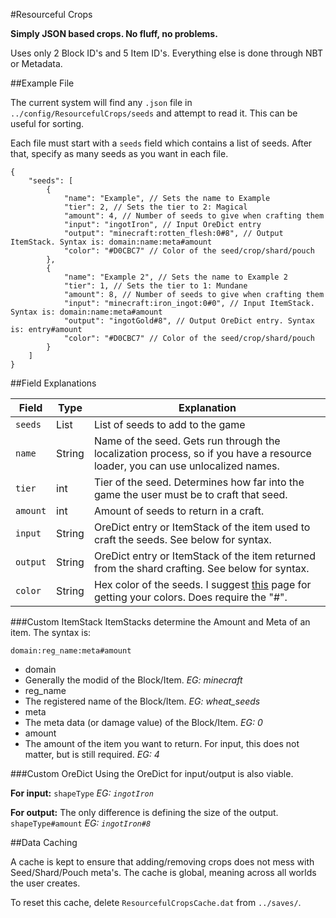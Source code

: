 #Resourceful Crops

**Simply JSON based crops. No fluff, no problems.**

Uses only 2 Block ID's and 5 Item ID's. Everything else is done through NBT or Metadata.

##Example File

The current system will find any `.json` file in `../config/ResourcefulCrops/seeds` and attempt to read it. This can be useful for sorting.

Each file must start with a `seeds` field which contains a list of seeds. After that, specify as many seeds as you want in each file.

```
{
    "seeds": [
        {
            "name": "Example", // Sets the name to Example
            "tier": 2, // Sets the tier to 2: Magical
            "amount": 4, // Number of seeds to give when crafting them
            "input": "ingotIron", // Input OreDict entry
            "output": "minecraft:rotten_flesh:0#8", // Output ItemStack. Syntax is: domain:name:meta#amount
            "color": "#D0CBC7" // Color of the seed/crop/shard/pouch
        },
        {
            "name": "Example 2", // Sets the name to Example 2
            "tier": 1, // Sets the tier to 1: Mundane
            "amount": 8, // Number of seeds to give when crafting them
            "input": "minecraft:iron_ingot:0#0", // Input ItemStack. Syntax is: domain:name:meta#amount
            "output": "ingotGold#8", // Output OreDict entry. Syntax is: entry#amount
            "color": "#D0CBC7" // Color of the seed/crop/shard/pouch
        }
    ]
}
```

##Field Explanations

| Field    | Type   | Explanation                                                                                                                   |
|----------|--------|-------------------------------------------------------------------------------------------------------------------------------|
| `seeds`  | List   | List of seeds to add to the game                                                                                              |
| `name`   | String | Name of the seed. Gets run through the localization process, so if you have a resource loader, you can use unlocalized names. |
| `tier`   | int    | Tier of the seed. Determines how far into the game the user must be to craft that seed.                                       |
| `amount` | int    | Amount of seeds to return in a craft.                                                                                         |
| `input`  | String | OreDict entry or ItemStack of the item used to craft the seeds. See below for syntax.                                         |
| `output` | String | OreDict entry or ItemStack of the item returned from the shard crafting. See below for syntax.                                |
| `color`  | String | Hex color of the seeds. I suggest [this](http://www.color-hex.com/) page for getting your colors. Does require the "#".       |

###Custom ItemStack
ItemStacks determine the Amount and Meta of an item. The syntax is:

`domain:reg_name:meta#amount`

* domain
 * Generally the modid of the Block/Item. *EG: minecraft*
* reg_name 
 * The registered name of the Block/Item. *EG: wheat_seeds*
* meta
 * The meta data (or damage value) of the Block/Item. *EG: 0*
* amount
 * The amount of the item you want to return. For input, this does not matter, but is still required. *EG: 4*

###Custom OreDict
Using the OreDict for input/output is also viable.

**For input:**
`shapeType` *EG: `ingotIron`*

**For output:**
The only difference is defining the size of the output.
`shapeType#amount` *EG: `ingotIron#8`*

##Data Caching

A cache is kept to ensure that adding/removing crops does not mess with Seed/Shard/Pouch meta's. The cache is global, meaning across all worlds the user creates.

To reset this cache, delete `ResourcefulCropsCache.dat` from `../saves/`.